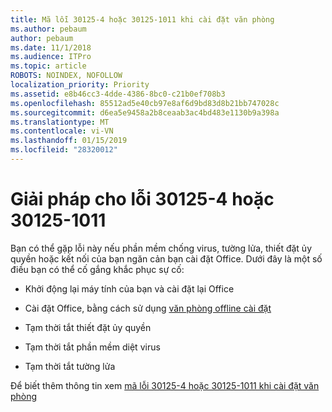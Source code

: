 ```yaml
---
title: Mã lỗi 30125-4 hoặc 30125-1011 khi cài đặt văn phòng
ms.author: pebaum
author: pebaum
ms.date: 11/1/2018
ms.audience: ITPro
ms.topic: article
ROBOTS: NOINDEX, NOFOLLOW
localization_priority: Priority
ms.assetid: e8b46cc3-4dde-4386-8bc0-c21b0ef708b3
ms.openlocfilehash: 85512ad5e40cb97e8af6d9bd83d8b21bb747028c
ms.sourcegitcommit: d6ea5e9458a2b8ceaab3ac4bd483e1130b9a398a
ms.translationtype: MT
ms.contentlocale: vi-VN
ms.lasthandoff: 01/15/2019
ms.locfileid: "28320012"
---
```

# <a name="solutions-for-error-30125-4-or-30125-1011"></a>Giải pháp cho lỗi 30125-4 hoặc 30125-1011

Bạn có thể gặp lỗi này nếu phần mềm chống virus, tường lửa, thiết đặt ủy quyền hoặc kết nối của bạn ngăn cản bạn cài đặt Office. Dưới đây là một số điều bạn có thể cố gắng khắc phục sự cố:
  
- Khởi động lại máy tính của bạn và cài đặt lại Office
    
- Cài đặt Office, bằng cách sử dụng [văn phòng offline cài đặt](https://support.office.com/article/f0a85fe7-118f-41cb-a791-d59cef96ad1c.aspx)
    
- Tạm thời tắt thiết đặt ủy quyền
    
- Tạm thời tắt phần mềm diệt virus
    
- Tạm thời tắt tường lửa
    
Để biết thêm thông tin xem [mã lỗi 30125-4 hoặc 30125-1011 khi cài đặt văn phòng](https://support.office.com/article/7bfabec6-76be-4cde-880e-819a9c569612.aspx)
  

